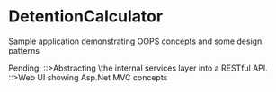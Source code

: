 # DetentionCalculator
Sample application demonstrating OOPS concepts and some design patterns

Pending:
::>Abstracting \the internal services layer into a RESTful API.
::>Web UI showing Asp.Net MVC concepts


